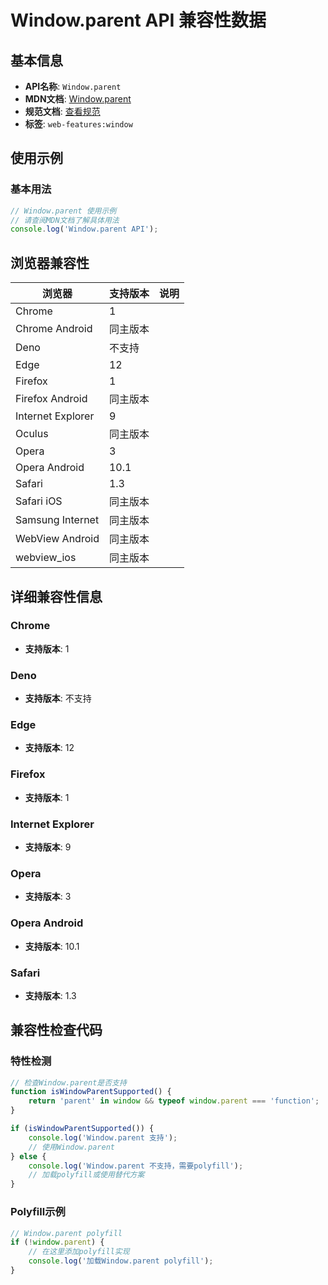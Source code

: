 # Window.parent API 兼容性数据

## 基本信息

- **API名称**: `Window.parent`
- **MDN文档**: [Window.parent](https://developer.mozilla.org/docs/Web/API/Window/parent)
- **规范文档**: [查看规范](https://html.spec.whatwg.org/multipage/nav-history-apis.html#dom-parent-dev)
- **标签**: `web-features:window`

## 使用示例

### 基本用法

```javascript
// Window.parent 使用示例
// 请查阅MDN文档了解具体用法
console.log('Window.parent API');
```

## 浏览器兼容性

| 浏览器 | 支持版本 | 说明 |
|--------|----------|------|
| Chrome | 1 |  |
| Chrome Android | 同主版本 |  |
| Deno | 不支持 |  |
| Edge | 12 |  |
| Firefox | 1 |  |
| Firefox Android | 同主版本 |  |
| Internet Explorer | 9 |  |
| Oculus | 同主版本 |  |
| Opera | 3 |  |
| Opera Android | 10.1 |  |
| Safari | 1.3 |  |
| Safari iOS | 同主版本 |  |
| Samsung Internet | 同主版本 |  |
| WebView Android | 同主版本 |  |
| webview_ios | 同主版本 |  |

## 详细兼容性信息

### Chrome

- **支持版本**: 1

### Deno

- **支持版本**: 不支持

### Edge

- **支持版本**: 12

### Firefox

- **支持版本**: 1

### Internet Explorer

- **支持版本**: 9

### Opera

- **支持版本**: 3

### Opera Android

- **支持版本**: 10.1

### Safari

- **支持版本**: 1.3

## 兼容性检查代码

### 特性检测

```javascript
// 检查Window.parent是否支持
function isWindowParentSupported() {
    return 'parent' in window && typeof window.parent === 'function';
}

if (isWindowParentSupported()) {
    console.log('Window.parent 支持');
    // 使用Window.parent
} else {
    console.log('Window.parent 不支持，需要polyfill');
    // 加载polyfill或使用替代方案
}
```

### Polyfill示例

```javascript
// Window.parent polyfill
if (!window.parent) {
    // 在这里添加polyfill实现
    console.log('加载Window.parent polyfill');
}
```


